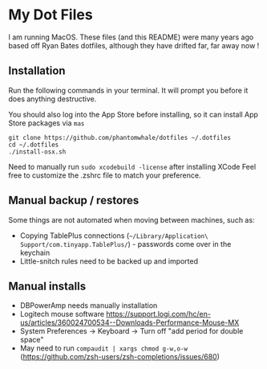 # My Dot Files

I am running MacOS. These files (and this README) were many years ago based off Ryan Bates dotfiles, although they have drifted far, far away now !

## Installation

Run the following commands in your terminal. It will prompt you before it does anything destructive. 

You should also log into the App Store before installing, so it can install App Store packages via `mas`

```terminal
git clone https://github.com/phantomwhale/dotfiles ~/.dotfiles
cd ~/.dotfiles
./install-osx.sh
```

Need to manually run `sudo xcodebuild -license` after installing XCode
Feel free to customize the .zshrc file to match your preference.

## Manual backup / restores

Some things are not automated when moving between machines, such as:

* Copying TablePlus connections (`~/Library/Application\ Support/com.tinyapp.TablePlus/`) - passwords come over in the keychain
* Little-snitch rules need to be backed up and imported

## Manual installs 

* DBPowerAmp needs manually installation
* Logitech mouse software https://support.logi.com/hc/en-us/articles/360024700534--Downloads-Performance-Mouse-MX
* System Preferences -> Keyboard -> Turn off "add period for double space"
* May need to run `compaudit | xargs chmod g-w,o-w` (https://github.com/zsh-users/zsh-completions/issues/680)
